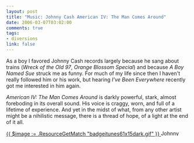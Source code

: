 ```yaml
--- 
layout: post
title: "Music: Johnny Cash American IV: The Man Comes Around"
date: 2006-03-07T03:02:00
comments: true
tags:
- diversions
link: false
---
```

As a boy I favored Johnny Cash records largely because he sang about trains (_Wreck of the Old 97_, _Orange Blossom Special_) and because _A Boy Named Sue_ struck me as funny. For much of my life since then I haven't really followed him or his work, but hearing _I've Been Everywhere_ recently got me interested in him again.

_American IV: The Man Comes Around_ is darkly powerful, stark, almost foreboding in its overall sound. His voice is craggy, worn, and full of a lifetime of experience. And yet in the midst of what, from any other artist might be a nihilistic message, there is a thread of hope, of a light at the end of it all.

<a href="http://phobos.apple.com/WebObjects/MZStore.woa/wa/viewAlbum?s=143441&i=352178&id=352208">
{{ $image := .ResourceGetMatch "badgeitunes61x15dark.gif" }}
<img src="{{ $image.RelPermalink }}" height="15" width="61" alt="Johnny Cash - American IV - The Man Comes Around" >
</a>
